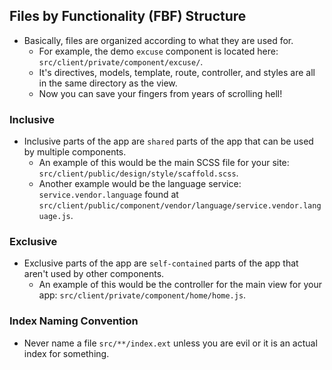 ## Files by Functionality (FBF) Structure
- Basically, files are organized according to what they are used for.
	- For example, the demo `excuse` component is located here: `src/client/private/component/excuse/`.
	- It's directives, models, template, route, controller, and styles are all in the same directory as the view.
	- Now you can save your fingers from years of scrolling hell!

### Inclusive
- Inclusive parts of the app are `shared` parts of the app that can be used by multiple components.
	- An example of this would be the main SCSS file for your site: `src/client/public/design/style/scaffold.scss`.
	- Another example would be the language service: `service.vendor.language` found at `src/client/public/component/vendor/language/service.vendor.language.js`.

### Exclusive
- Exclusive parts of the app are `self-contained` parts of the app that aren't used by other components.
	- An example of this would be the controller for the main view for your app: `src/client/private/component/home/home.js`.
	
### Index Naming Convention
- Never name a file `src/**/index.ext` unless you are evil or it is an actual index for something.